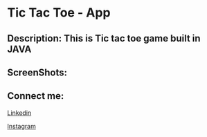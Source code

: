  # Tic Tac Toe - App
 
 ## Description: This is Tic tac toe game built in JAVA

## ScreenShots:


## Connect me:
[Linkedin](www.linkedin.com/in/nirdesh-devadiya-55b408209)

[Instagram](https://instagram.com/nirdesh_devadiya)
